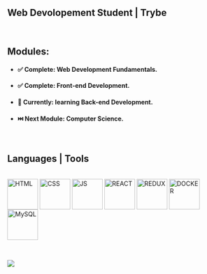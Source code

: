
## Web Devolopement Student | Trybe
<br>

## Modules:
- #### ✅ Complete: Web Development Fundamentals.
- #### ✅ Complete: Front-end Development. 
- #### :open_book: Currently: learning Back-end Development. 
- #### :next_track_button: Next Module: Computer Science. 
 
<br>

<!--
**Anderson-Zobel/Anderson-Zobel** is a ✨ _special_ ✨ repository because its `README.md` (this file) appears on your GitHub profile.

Here are some ideas to get you started:

- 🔭 I’m currently working on ...
- 🌱 I’m currently learning ...
- 👯 I’m looking to collaborate on ...
- 🤔 I’m looking for help with ...
- 💬 Ask me about ...
- 📫 How to reach me: ...
- 😄 Pronouns: ...
- ⚡ Fun fact: ...
-->

<!--  ![Anurag's GitHub stats](https://github-readme-stats.vercel.app/api?username=Anderson-Zobel&show_icons=true&count_private=true&theme=radical) -->
## Languages | Tools
<div style="display: inline_block"><br>
   <img align="center"   alt="HTML" width="70" src="https://cdn.jsdelivr.net/gh/devicons/devicon/icons/html5/html5-original.svg" />
   <img align="center" alt="CSS" width="70" src="https://cdn.jsdelivr.net/gh/devicons/devicon/icons/css3/css3-original.svg" />
   <img align="center" alt="JS" width="70" src="https://cdn.jsdelivr.net/gh/devicons/devicon/icons/javascript/javascript-original.svg" />
   <img align="center" alt="REACT" width="70" src="https://cdn.jsdelivr.net/gh/devicons/devicon/icons/react/react-original.svg" />
   <img align="center" alt="REDUX" width="70" src="https://cdn.jsdelivr.net/gh/devicons/devicon/icons/redux/redux-original.svg" /> 
   <img align="center" alt="DOCKER" width="70" src="https://cdn.jsdelivr.net/gh/devicons/devicon/icons/docker/docker-original.svg" />
   <img align="center" alt="MySQL" width="70" src="https://cdn.jsdelivr.net/gh/devicons/devicon/icons/mysql/mysql-original.svg" />
</div>
<br>

##

<div>

  <a href="https://www.linkedin.com/in/anderson-zobel" target="_blank"><img src="https://img.shields.io/badge/-LinkedIn-%230077B5?style=for-the-badge&logo=linkedin&logoColor=white" target="_blank"></a>
 
</div>
